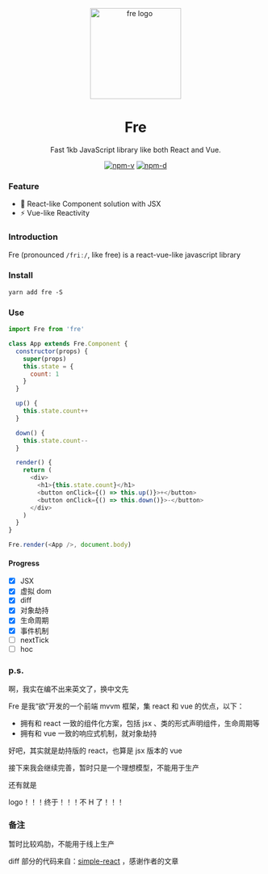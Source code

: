 <p align="center"><img src="http://wx2.sinaimg.cn/mw690/0060lm7Tly1ftpm5b3ihfj3096097aaj.jpg" alt="fre logo" width="180"></p>
<h1 align="center">Fre</h1>
<p align="center">Fast 1kb JavaScript library like both React and Vue.</p>
<p align="center">
<a href="https://npmjs.com/package/fre"><img src="https://img.shields.io/npm/v/fre.svg?style=flat-square" alt="npm-v"></a>
<a href="https://npmjs.com/package/fre"><img src="https://img.shields.io/npm/dm/fre.svg?style=flat-square" alt="npm-d"></a>
</p>

### Feature

- :tada: React-like Component solution with JSX
- :zap: Vue-like Reactivity

### Introduction

Fre (pronounced `/friː/`, like free) is a react-vue-like javascript library

### Install

```shell
yarn add fre -S
```

### Use

```JavaScript
import Fre from 'fre'

class App extends Fre.Component {
  constructor(props) {
    super(props)
    this.state = {
      count: 1
    }
  }

  up() {
    this.state.count++
  }

  down() {
    this.state.count--
  }

  render() {
    return (
      <div>
        <h1>{this.state.count}</h1>
        <button onClick={() => this.up()}>+</button>
        <button onClick={() => this.down()}>-</button>
      </div>
    )
  }
}

Fre.render(<App />, document.body)
```

#### Progress

- [x] JSX
- [x] 虚拟 dom
- [x] diff
- [x] 对象劫持
- [x] 生命周期
- [x] 事件机制
- [ ] nextTick
- [ ] hoc

### p.s.

啊，我实在编不出来英文了，换中文先

Fre 是我“欲”开发的一个前端 mvvm 框架，集 react 和 vue 的优点，以下：

- 拥有和 react 一致的组件化方案，包括 jsx 、类的形式声明组件，生命周期等
- 拥有和 vue 一致的响应式机制，就对象劫持

好吧，其实就是劫持版的 react，也算是 jsx 版本的 vue

接下来我会继续完善，暂时只是一个理想模型，不能用于生产

还有就是

logo！！！终于！！！不 H 了！！！


### 备注
暂时比较鸡肋，不能用于线上生产

diff 部分的代码来自：[simple-react](https://github.com/hujiulong/simple-react) ，感谢作者的文章
